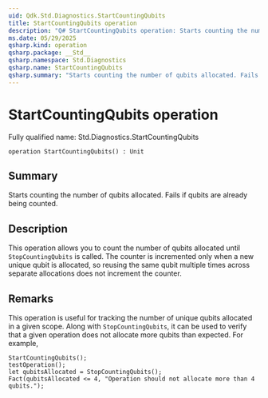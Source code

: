 ```yaml
---
uid: Qdk.Std.Diagnostics.StartCountingQubits
title: StartCountingQubits operation
description: "Q# StartCountingQubits operation: Starts counting the number of qubits allocated. Fails if qubits are already being counted."
ms.date: 05/29/2025
qsharp.kind: operation
qsharp.package: __Std__
qsharp.namespace: Std.Diagnostics
qsharp.name: StartCountingQubits
qsharp.summary: "Starts counting the number of qubits allocated. Fails if qubits are already being counted."
---
```


# StartCountingQubits operation

Fully qualified name: Std.Diagnostics.StartCountingQubits

```qsharp
operation StartCountingQubits() : Unit
```

## Summary
Starts counting the number of qubits allocated. Fails if qubits are already being counted.

## Description
This operation allows you to count the number of qubits allocated until `StopCountingQubits` is called.
The counter is incremented only when a new unique qubit is allocated, so reusing the same qubit multiple times
across separate allocations does not increment the counter.

## Remarks
This operation is useful for tracking the number of unique qubits allocated in a given scope. Along with
`StopCountingQubits`, it can be used to verify that a given operation does not allocate more qubits than
expected. For example,
```qsharp
StartCountingQubits();
testOperation();
let qubitsAllocated = StopCountingQubits();
Fact(qubitsAllocated <= 4, "Operation should not allocate more than 4 qubits.");
```
